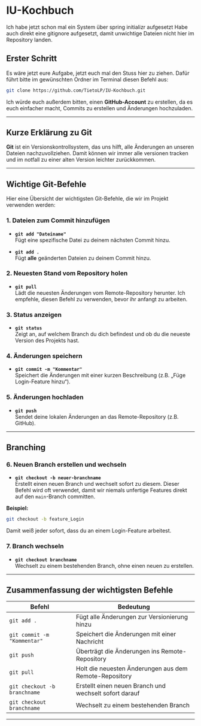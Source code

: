 # IU-Kochbuch

Ich habe jetzt schon mal ein System über spring initializr aufgesetzt
Habe auch direkt eine gitignore aufgesetzt, damit unwichtige Dateien nicht hier im Repository landen. 

## Erster Schritt

Es wäre jetzt eure Aufgabe, jetzt euch mal den Stuss hier zu ziehen. 
Dafür führt bitte im gewünschten Ordner im Terminal diesen Befehl aus:

```bash
git clone https://github.com/TietoLP/IU-Kochbuch.git
```

Ich würde euch außerdem bitten, einen **GitHub-Account** zu erstellen, da es euch einfacher macht, Commits zu erstellen und Änderungen hochzuladen.

---

## Kurze Erklärung zu Git

**Git** ist ein Versionskontrollsystem, das uns hilft, alle Änderungen an unseren Dateien nachzuvollziehen.
Damit können wir immer alle versionen tracken und im notfall zu einer alten Version leichter zurückkommen.

---

## Wichtige Git-Befehle

Hier eine Übersicht der wichtigsten Git-Befehle, die wir im Projekt verwenden werden:

### 1. **Dateien zum Commit hinzufügen**
- **`git add "Dateiname"`**  
  Fügt eine spezifische Datei zu deinem nächsten Commit hinzu.

- **`git add .`**  
  Fügt **alle** geänderten Dateien zu deinem Commit hinzu.

### 2. **Neuesten Stand vom Repository holen**
- **`git pull`**  
  Lädt die neuesten Änderungen vom Remote-Repository herunter. Ich empfehle, diesen Befehl zu verwenden, bevor ihr anfangt zu arbeiten.

### 3. **Status anzeigen**
- **`git status`**  
  Zeigt an, auf welchem Branch du dich befindest und ob du die neueste Version des Projekts hast.

### 4. **Änderungen speichern**
- **`git commit -m "Kommentar"`**  
  Speichert die Änderungen mit einer kurzen Beschreibung (z.B. „Füge Login-Feature hinzu“).

### 5. **Änderungen hochladen**
- **`git push`**  
  Sendet deine lokalen Änderungen an das Remote-Repository (z.B. GitHub).

---

## Branching

### 6. **Neuen Branch erstellen und wechseln**
- **`git checkout -b neuer-branchname`**  
  Erstellt einen neuen Branch und wechselt sofort zu diesem. Dieser Befehl wird oft verwendet, damit wir niemals unfertige Features direkt auf den `main`-Branch committen.

**Beispiel:**  
```bash
git checkout -b feature_Login
```

Damit weiß jeder sofort, dass du an einem Login-Feature arbeitest.

### 7. **Branch wechseln**
- **`git checkout branchname`**  
  Wechselt zu einem bestehenden Branch, ohne einen neuen zu erstellen.

---

## Zusammenfassung der wichtigsten Befehle

| Befehl                        | Bedeutung                                                      |
|-------------------------------|----------------------------------------------------------------|
| `git add .`                    | Fügt alle Änderungen zur Versionierung hinzu                  |
| `git commit -m "Kommentar"`    | Speichert die Änderungen mit einer Nachricht                  |
| `git push`                     | Überträgt die Änderungen ins Remote-Repository                |
| `git pull`                     | Holt die neuesten Änderungen aus dem Remote-Repository        |
| `git checkout -b branchname`   | Erstellt einen neuen Branch und wechselt sofort darauf        |
| `git checkout branchname`      | Wechselt zu einem bestehenden Branch                         |

---

